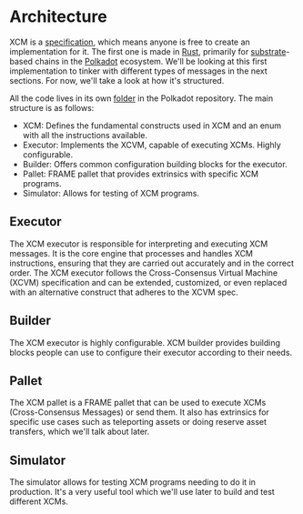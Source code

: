 # Architecture

XCM is a [specification](https://github.com/paritytech/xcm-format), which means anyone is free to create an implementation for it.
The first one is made in [Rust](https://www.rust-lang.org/), primarily for [substrate](https://substrate.io/)-based chains in the [Polkadot](https://polkadot.network/) ecosystem.
We'll be looking at this first implementation to tinker with different types of messages in the next sections.
For now, we'll take a look at how it's structured.

All the code lives in its own [folder](https://github.com/paritytech/polkadot/tree/master/xcm) in the Polkadot repository.
The main structure is as follows:
- XCM: Defines the fundamental constructs used in XCM and an enum with all the instructions available.
- Executor: Implements the XCVM, capable of executing XCMs. Highly configurable.
- Builder: Offers common configuration building blocks for the executor.
- Pallet: FRAME pallet that provides extrinsics with specific XCM programs.
- Simulator: Allows for testing of XCM programs.

## Executor

The XCM executor is responsible for interpreting and executing XCM messages.
It is the core engine that processes and handles XCM instructions, ensuring that they are carried out accurately and in the correct order.
The XCM executor follows the Cross-Consensus Virtual Machine (XCVM) specification and can be extended, customized, or even replaced with an alternative construct that adheres to the XCVM spec.

## Builder

The XCM executor is highly configurable.
XCM builder provides building blocks people can use to configure their executor according to their needs.

## Pallet

The XCM pallet is a FRAME pallet that can be used to execute XCMs (Cross-Consensus Messages) or send them.
It also has extrinsics for specific use cases such as teleporting assets or doing reserve asset transfers, which we'll talk about later.

## Simulator 

The simulator allows for testing XCM programs needing to do it in production.
It's a very useful tool which we'll use later to build and test different XCMs.

